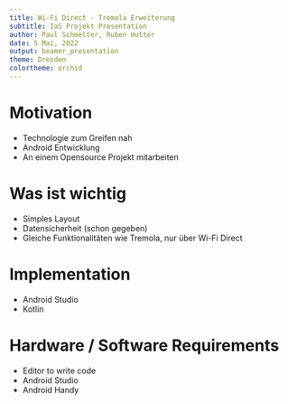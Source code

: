 ```yaml
---
title: Wi-Fi Direct - Tremola Erweiterung
subtitle: IaS Projekt Presentation
author: Paul Schmelter, Ruben Hutter
date: 5 Mai, 2022
output: beamer_presentation
theme: Dresden
colortheme: orchid
---
```


# Motivation

- Technologie zum Greifen nah
- Android Entwicklung
- An einem Opensource Projekt mitarbeiten

# Was ist wichtig

- Simples Layout
- Datensicherheit (schon gegeben)
- Gleiche Funktionalitäten wie Tremola, nur über Wi-Fi Direct

# Implementation

- Android Studio
- Kotlin

# Hardware / Software Requirements

- Editor to write code
- Android Studio
- Android Handy

